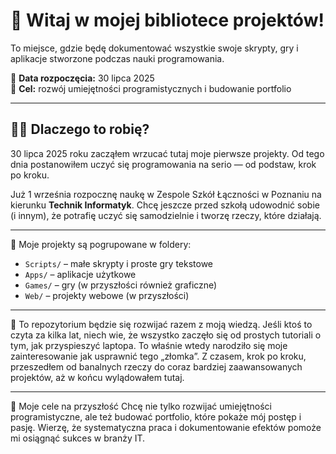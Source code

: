 # 👋 Witaj w mojej bibliotece projektów!

To miejsce, gdzie będę dokumentować wszystkie swoje skrypty, gry i aplikacje stworzone podczas nauki programowania.  

📅 **Data rozpoczęcia:** 30 lipca 2025  
🎯 **Cel:** rozwój umiejętności programistycznych i budowanie portfolio

---

## 🧑‍💻 Dlaczego to robię?

30 lipca 2025 roku zacząłem wrzucać tutaj moje pierwsze projekty. Od tego dnia postanowiłem uczyć się programowania na serio — od podstaw, krok po kroku.

Już 1 września rozpocznę naukę w Zespole Szkół Łączności w Poznaniu na kierunku **Technik Informatyk**. Chcę jeszcze przed szkołą udowodnić sobie (i innym), że potrafię uczyć się samodzielnie i tworzę rzeczy, które działają.

---

📂 Moje projekty są pogrupowane w foldery:
- `Scripts/` – małe skrypty i proste gry tekstowe
- `Apps/` – aplikacje użytkowe
- `Games/` – gry (w przyszłości również graficzne)
- `Web/` – projekty webowe (w przyszłości)

---

📌 To repozytorium będzie się rozwijać razem z moją wiedzą. Jeśli ktoś to czyta za kilka lat, niech wie, że wszystko zaczęło się od prostych tutoriali o tym, jak przyspieszyć laptopa. To właśnie wtedy narodziło się moje zainteresowanie jak usprawnić tego „złomka”. Z czasem, krok po kroku, przeszedłem od banalnych rzeczy do coraz bardziej zaawansowanych projektów, aż w końcu wylądowałem tutaj.

---

🎯 Moje cele na przyszłość
Chcę nie tylko rozwijać umiejętności programistyczne, ale też budować portfolio, które pokaże mój postęp i pasję. Wierzę, że systematyczna praca i dokumentowanie efektów pomoże mi osiągnąć sukces w branży IT.

